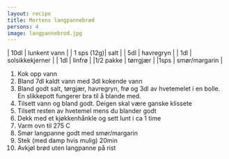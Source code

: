 ```yaml
---
layout: recipe
title: Mortens langpannebrød
persons: 4
image: langpannebrod.jpg
---
```


| 10dl       | lunkent vann    |
| 1 sps (12g)| salt            |
| 5dl        | havregryn       |
| 1dl        | solsikkekjerner |
| 1dl        | linfrø          |
|1/2 pakke   | tørrgjær        |
|1sps        | smør/margarin   |
<!-- ad -->
1. Kok opp vann
2. Bland 7dl kaldt vann med 3dl kokende vann
3. Bland godt salt, tørgjær, havregryn, frø og 3dl av hvetemelet i en bolle. En slikkepott fungerer bra til å blande med.
4. Tilsett vann og bland godt. Deigen skal være ganske klissete
5. Tilsett resten av hvetemel mens du blander godt
6. Dekk med et kjøkkenhånkle og sett lunt i ca 1 time
7. Varm ovn til 275 C
8. Smør langpanne godt med smør/margarin
9. Stek (med damp hvis mulig) 20min
10. Avkjøl brød uten langpanne på rist
